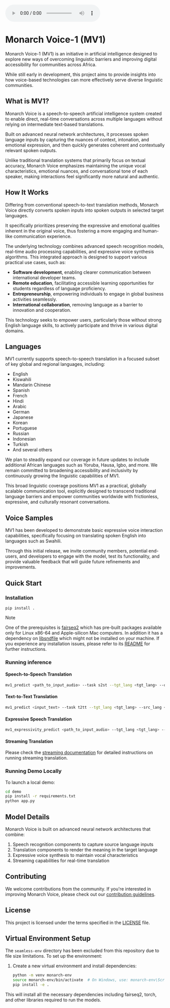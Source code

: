 ![](monarch_voice_demo.wav)
# Monarch Voice-1 (MV1)

Monarch Voice-1 (MV1) is an initiative in artificial intelligence designed to explore new ways of overcoming linguistic barriers and improving digital accessibility for communities across Africa.

While still early in development, this project aims to provide insights into how voice-based technologies can more effectively serve diverse linguistic communities.

## What is MV1?

Monarch Voice is a speech-to-speech artificial intelligence system created to enable direct, real-time conversations across multiple languages without relying on intermediate text-based translations.

Built on advanced neural network architectures, it processes spoken language inputs by capturing the nuances of context, intonation, and emotional expression, and then quickly generates coherent and contextually relevant spoken outputs.

Unlike traditional translation systems that primarily focus on textual accuracy, Monarch Voice emphasizes maintaining the unique vocal characteristics, emotional nuances, and conversational tone of each speaker, making interactions feel significantly more natural and authentic.

## How It Works

Differing from conventional speech-to-text translation methods, Monarch Voice directly converts spoken inputs into spoken outputs in selected target languages.

It specifically prioritizes preserving the expressive and emotional qualities inherent in the original voice, thus fostering a more engaging and human-like communication experience.

The underlying technology combines advanced speech recognition models, real-time audio processing capabilities, and expressive voice synthesis algorithms. This integrated approach is designed to support various practical use cases, such as:

- **Software development**, enabling clearer communication between international developer teams.
- **Remote education**, facilitating accessible learning opportunities for students regardless of language proficiency.
- **Entrepreneurship**, empowering individuals to engage in global business activities seamlessly.
- **International collaboration**, removing language as a barrier to innovation and cooperation.

This technology seeks to empower users, particularly those without strong English language skills, to actively participate and thrive in various digital domains.

## Languages

MV1 currently supports speech-to-speech translation in a focused subset of key global and regional languages, including:
- English
- Kiswahili
- Mandarin Chinese
- Spanish
- French
- Hindi
- Arabic
- German
- Japanese
- Korean
- Portuguese
- Russian
- Indonesian
- Turkish
- And several others

We plan to steadily expand our coverage in future updates to include additional African languages such as Yoruba, Hausa, Igbo, and more. We remain committed to broadening accessibility and inclusivity by continuously growing the linguistic capabilities of MV1.

This broad linguistic coverage positions MV1 as a practical, globally scalable communication tool, explicitly designed to transcend traditional language barriers and empower communities worldwide with frictionless, expressive, and culturally resonant conversations.

## Voice Samples

MV1 has been developed to demonstrate basic expressive voice interaction capabilities, specifically focusing on translating spoken English into languages such as Swahili.

Through this initial release, we invite community members, potential end-users, and developers to engage with the model, test its functionality, and provide valuable feedback that will guide future refinements and improvements.

## Quick Start
### Installation

```
pip install .
```

> [!NOTE]
> One of the prerequisites is [fairseq2](https://github.com/facebookresearch/fairseq2) which has pre-built packages available only
> for Linux x86-64 and Apple-silicon Mac computers. In addition it has a dependency on [libsndfile](https://github.com/libsndfile/libsndfile) which
> might not be installed on your machine. If you experience any installation issues, please refer to its
> [README](https://github.com/facebookresearch/fairseq2) for further instructions.

### Running inference

#### Speech-to-Speech Translation
```bash
mv1_predict <path_to_input_audio> --task s2st --tgt_lang <tgt_lang> --output_path <path_to_save_audio>
```

#### Text-to-Text Translation
```bash
mv1_predict <input_text> --task t2tt --tgt_lang <tgt_lang> --src_lang <src_lang>
```

#### Expressive Speech Translation
```bash
mv1_expressivity_predict <path_to_input_audio> --tgt_lang <tgt_lang> --model_name monarch_expressivity --vocoder_name vocoder_model --output_path <path_to_save_audio>
```

#### Streaming Translation
Please check the [streaming documentation](src/monarch_voice/cli/streaming) for detailed instructions on running streaming translation.

### Running Demo Locally

To launch a local demo:

```bash
cd demo
pip install -r requirements.txt
python app.py
```

## Model Details

Monarch Voice is built on advanced neural network architectures that combine:

1. Speech recognition components to capture source language inputs
2. Translation components to render the meaning in the target language
3. Expressive voice synthesis to maintain vocal characteristics
4. Streaming capabilities for real-time translation

## Contributing

We welcome contributions from the community. If you're interested in improving Monarch Voice, please check out our [contribution guidelines](CONTRIBUTING.md).

## License

This project is licensed under the terms specified in the [LICENSE](LICENSE) file.

## Virtual Environment Setup

The `seamless-env` directory has been excluded from this repository due to file size limitations. To set up the environment:

1. Create a new virtual environment and install dependencies:
   ```bash
   python -m venv monarch-env
   source monarch-env/bin/activate  # On Windows, use: monarch-env\Scripts\activate
   pip install -e .
   ```

This will install all the necessary dependencies including fairseq2, torch, and other libraries required to run the models.
